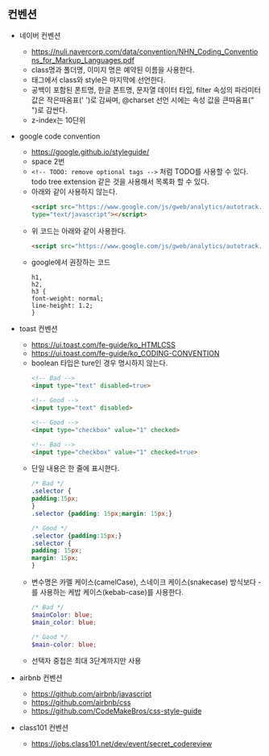    ## 컨벤션
 - 네이버 컨벤션
    - https://nuli.navercorp.com/data/convention/NHN_Coding_Conventions_for_Markup_Languages.pdf
    - class명과 폴더명, 이미지 명은 예약된 이름을 사용한다.
    - 태그에서 class와 style은 마지막에 선언한다.
    - 공백이 포함된 폰트명, 한글 폰트명, 문자열 데이터 타입, filter 속성의 파라미터값은 작은따옴표(' ')로 감싸며, @charset 선언 시에는 속성 값을 큰따옴표(" ")로 감싼다. 
    - z-index는 10단위
 - google code convention
    - https://google.github.io/styleguide/
    - space 2번
    - `<!-- TODO: remove optional tags -->` 처럼 TODO를 사용할 수 있다. todo tree extension 같은 것을 사용해서 목록화 할 수 있다.
    - 아래와 같이 사용하지 않는다.
        ```html
        <script src="https://www.google.com/js/gweb/analytics/autotrack.js"
        type="text/javascript"></script>
        ```
    - 위 코드는 아래와 같이 사용한다.
        ```html
        <script src="https://www.google.com/js/gweb/analytics/autotrack.js"></script>
        ```
    - google에서 권장하는 코드
        ```
        h1,
        h2,
        h3 {
        font-weight: normal;
        line-height: 1.2;
        }
        ```

 - toast 컨벤션
    - https://ui.toast.com/fe-guide/ko_HTMLCSS
    - https://ui.toast.com/fe-guide/ko_CODING-CONVENTION
    - boolean 타입은 ture인 경우 명시하지 않는다.
        ```html
        <!-- Bad -->
        <input type="text" disabled=true>

        <!-- Good -->
        <input type="text" disabled>

        <!-- Good -->
        <input type="checkbox" value="1" checked>

        <!-- Bad -->
        <input type="checkbox" value="1" checked=true>
        ```
    - 단일 내용은 한 줄에 표시한다.
        ```css
        /* Bad */
        .selector {
        padding:15px;
        }
        .selector {padding: 15px;margin: 15px;}

        /* Good */
        .selector {padding:15px;}
        .selector {
        padding: 15px;
        margin: 15px;
        }
        ```
    - 변수명은 카멜 케이스(camelCase), 스네이크 케이스(snakecase) 방식보다 -를 사용하는 케밥 케이스(kebab-case)를 사용한다.
        ```scss
        /* Bad */
        $mainColor: blue;
        $main_color: blue;

        /* Good */
        $main-color: blue;
        ```
    - 선택자 중첩은 최대 3단계까지만 사용
 - airbnb 컨벤션
    - https://github.com/airbnb/javascript
    - https://github.com/airbnb/css
    - https://github.com/CodeMakeBros/css-style-guide
 - class101 컨벤션
    - https://jobs.class101.net/dev/event/secret_codereview